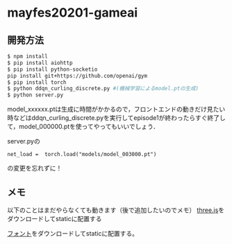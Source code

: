 # mayfes20201-gameai
## 開発方法
```bash
$ npm install
$ pip install aiohttp
$ pip install python-socketio
pip install git+https://github.com/openai/gym
$ pip install torch
$ python ddqn_curling_discrete.py #(機械学習によるmodel.ptの生成)
$ python server.py
```

model_xxxxxx.ptは生成に時間がかかるので，フロントエンドの動きだけ見たい時などはddqn_curling_discrete.pyを実行してepisode1が終わったらすぐ終了して，model_000000.ptを使ってやってもいいでしょう．

server.pyの
```
net_load =  torch.load("models/model_003000.pt")
```
の変更を忘れずに！
## メモ
以下のことはまだやらなくても動きます（後で追加したいのでメモ）
[three.js](http://threejs.org/build/three.js)をダウンロードしてstaticに配置する

[フォント](https://raw.githubusercontent.com/mrdoob/three.js/master/examples/fonts/helvetiker_bold.typeface.json)をダウンロードしてstaticに配置する。

